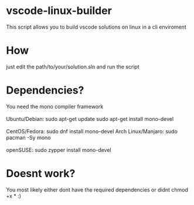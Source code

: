 # vscode-linux-builder

This script allows you to build vscode solutions on linux in a cli enviroment

# How

just edit the path/to/your/solution.sln and run the script

# Dependencies?

You need the mono compiler framework
<br>
<br>
Ubuntu/Debian:
sudo apt-get update
sudo apt-get install mono-devel
<br>
<br>
CentOS/Fedora:
sudo dnf install mono-devel
Arch Linux/Manjaro:
sudo pacman -Sy mono
<br>
<br>
openSUSE:
sudo zypper install mono-devel

# Doesnt work?

You most likely either dont have the required dependencies or didnt chmod +x * :)
